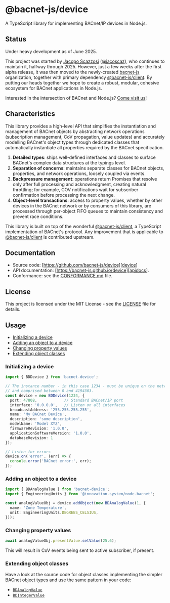 
# @bacnet-js/device

A TypeScript library for implementing BACnet/IP devices in Node.js.

## Status

Under heavy development as of June 2025.

This project was started by [Jacopo Scazzosi] ([@jacoscaz]), who continues
to maintain it, halfway through 2025. However, just a few weeks after the first
alpha release, it was then moved to the newly-created [bacnet-js] organization,
together with primary dependency [@bacnet-js/client]. By putting our heads
together we hope to create a robust, modular, cohesive ecosystem for BACnet
applications in Node.js.

Interested in the intersection of BACnet and Node.js? [Come visit us][bacnet-js]!

## Characteristics

This library provides a high-level API that simplifies the instantiation and
management of BACnet objects by abstracting network operations (subscription
management, CoV propagation, value updates) and accurately modelling BACnet's
object types through dedicated classes that automatically instantiate all
properties required by the BACnet specification.

1. **Detailed types**: ships well-defined interfaces and classes to surface
   BACnet's complex data structures at the typings level.
2. **Separation of concerns**: maintains separate classes for BACnet objects,
   properties, and network operations, loosely coupled via events.
3. **Backpressure management**: operations return Promises that resolve only
   after full processing and acknowledgment, creating natural throttling; for 
   example, COV notifications wait for subscriber confirmation before processing
   the next change.
4. **Object-level transactions**: access to property values, whether by other 
   devices in the BACnet network or by consumers of this library, are processed
   through per-object FIFO queues to maintain consistency and prevent race 
   conditions.

This library is built on top of the wonderful [@bacnet-js/client], a TypeScript
implementation of BACnet's protocol. Any improvement that is applicable to 
[@bacnet-js/client] is contributed upstream.

## Documentation

- Source code: [https://github.com/bacnet-js/device][device]
- API documentation: [https://bacnet-js.github.io/device][apidocs].
- Conformance: see the [CONFORMANCE.md] file.

## License

This project is licensed under the MIT License - see the [LICENSE] file
for details.

## Usage

- [Initializing a device](#initializing-a-device)
- [Adding an object to a device](#adding-an-object-to-a-device)
- [Changing property values](#changing-property-values)
- [Extending object classes](#extending-object-classes)

### Initializing a device

```typescript
import { BDDevice } from 'bacnet-device';

// The instance number - in this case 1234 - must be unique on the network
// and comprised between 0 and 4194303.
const device = new BDDevice(1234, {
  port: 47808,            // Standard BACnet/IP port
  interface: '0.0.0.0',   // Listen on all interfaces
  broadcastAddress: '255.255.255.255',
  name: 'My BACnet Device',
  description: 'some description',
  modelName: 'Model XYZ',
  firmwareRevision: '1.0.0',
  applicationSoftwareVersion: '1.0.0',
  databaseRevision: 1
});

// Listen for errors
device.on('error', (err) => {
  console.error('BACnet error:', err);
});
```

### Adding an object to a device

```typescript
import { BDAnalogValue } from 'bacnet-device';
import { EngineeringUnits } from '@innovation-system/node-bacnet';

const analogValueObj = device.addObject(new BDAnalogValue(1, { 
  name: 'Zone Temperature', 
  unit: EngineeringUnits.DEGREES_CELSIUS,
}));
```

### Changing property values

```typescript 
await analogValueObj.presentValue.setValue(25.6);
```

This will result in CoV events being sent to active subscriber, if present.

### Extending object classes

Have a look at the source code for object classes implementing the simpler
BACnet object types and use the same pattern in your code:

- [`BDAnalogValue`](https://github.com/bacnet-js/device/blob/main/src/objects/analogvalue.ts)
- [`BDIntegerValue`](https://github.com/bacnet-js/device/blob/main/src/objects/integervalue.ts)


[device]: https://github.com/bacnet-js/device
[apidocs]: https://bacnet-js.github.io/device
[bacnet-js]: https://github.com/bacnet-js
[Jacopo Scazzosi]: https://github.com/jacoscaz
[@jacoscaz]: https://github.com/jacoscaz
[@bacnet-js/client]: https://github.com/bacnet-js/node-bacnet
[LICENSE]: https://github.com/bacnet-js/device/blob/main/LICENSE
[CONFORMANCE.md]: https://github.com/bacnet-js/device/blob/main/CONFORMANCE.md
